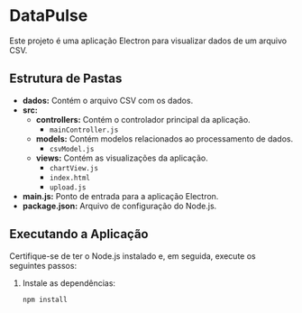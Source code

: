 # DataPulse

Este projeto é uma aplicação Electron para visualizar dados de um arquivo CSV.

## Estrutura de Pastas

- **dados:** Contém o arquivo CSV com os dados.
- **src:**
    - **controllers:** Contém o controlador principal da aplicação.
        - `mainController.js`
    - **models:** Contém modelos relacionados ao processamento de dados.
        - `csvModel.js`
    - **views:** Contém as visualizações da aplicação.
        - `chartView.js`
        - `index.html`
        - `upload.js`
- **main.js:** Ponto de entrada para a aplicação Electron.
- **package.json:** Arquivo de configuração do Node.js.

## Executando a Aplicação

Certifique-se de ter o Node.js instalado e, em seguida, execute os seguintes passos:

1. Instale as dependências:
   ```bash
   npm install
